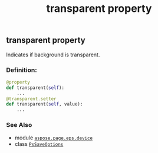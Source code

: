 ﻿---
title: transparent property
second_title: Aspose.Page for Python via .NET API References
description: 
type: docs
weight: 140
url: /python-net/aspose.page.eps.device/pssaveoptions/transparent/
is_root: false
---

## transparent property


Indicates if background is transparent.
### Definition:
```python
@property
def transparent(self):
    ...
@transparent.setter
def transparent(self, value):
    ...
```

### See Also
* module [`aspose.page.eps.device`](../../)
* class [`PsSaveOptions`](/page/python-net/aspose.page.eps.device/pssaveoptions)
